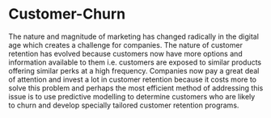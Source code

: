 # Customer-Churn

The nature and magnitude of marketing has changed radically in the digital age which creates a challenge for companies. The nature of customer retention has evolved because customers now have more options and information available to them i.e. customers are exposed to similar products offering similar perks at a high frequency. Companies now pay a great deal of attention and invest a lot in customer retention because it costs more to solve this problem and perhaps the most efficient method of addressing this issue is to use predictive modelling to determine customers who are likely to churn and develop specially tailored customer retention programs.
